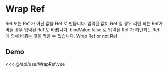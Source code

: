 <script setup>
import WrapRef from './WrapRef.vue';
</script>

# Wrap Ref

Ref 또는 Ref 가 아닌 값을 Ref 로 만듭니다. 입력된 값이 Ref 일 경우 리턴 되는 Ref가 바뀔 경우 입력된 Ref 도 바뀝니다.
bindValue false 로 입력된 Ref 가 리턴되는 Ref 에 의해 바뀌는 것을 막을 수 있습니다.
Wrap Ref or not Ref

## Demo

<wrap-ref></wrap-ref>

<toggle-slide>
<<< @/api/use/WrapRef.vue
</toggle-slide>

